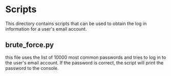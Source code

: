 # Scripts
This directory contains scripts that can be used to obtain the log in information for a user's email account.

## brute_force.py
this file uses the list of 10000 most common passwords and tries to log in to the user's email account. If the password is correct, the script will print the password to the console.